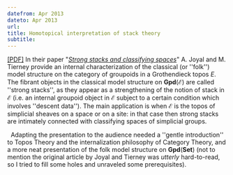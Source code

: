 ```yaml
---
datefrom: Apr 2013
dateto: Apr 2013
url:
title: Homotopical interpretation of stack theory
subtitle:
---
```


[[PDF]](stuff/stacks2.pdf) In their paper "<em>[Strong stacks and classifying spaces][joyal]</em>" A. Joyal and M. Tierney provide an ​internal characterization of the classical (or ''folk'') model structure on the category of groupoids in a Grothendieck topos <i>E</i>. The fibrant objects in the classical model structure on $\mathbf{Gpd}(\mathcal{E})$ are called ''strong stacks'', as they appear as a strengthening of the notion of stack in $\mathcal{E}$ (i.e. an internal  groupoid object in $\mathcal{E}$ subject to a certain condition which involves ''descent data''). The main application is when $\mathcal{E}$ is the topos of simplicial sheaves on a space or on a site: in that case then strong stacks are intimately connected with classifying space​s of simplicial groups.

&nbsp; Adapting the presentation to the audience needed a ''gentle introduction'' to Topos Theory and the internalization philosophy of Category Theory, and a more neat presentation of the folk model structure on $\mathbf{Gpd}(\mathbf{Set})$ (not to mention the original article by Joyal and Tierney was <em>utterly</em> hard-to-read, so I tried to fill some holes and unraveled some prerequisites).

[joyal]: http://link.springer.com/chapter/10.1007%2FBFb0084222

